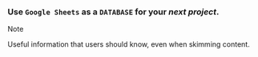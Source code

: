 ### Use `Google Sheets` as a `DATABASE` for your *next project*.
> [!NOTE]
> Useful information that users should know, even when skimming content.
